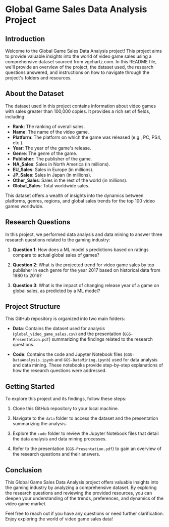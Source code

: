 # Global Game Sales Data Analysis Project

## Introduction

Welcome to the Global Game Sales Data Analysis project! This project aims to provide valuable insights into the world of video game sales using a comprehensive dataset sourced from vgchartz.com. In this README file, we'll provide an overview of the project, the dataset used, the research questions answered, and instructions on how to navigate through the project's folders and resources.

## About the Dataset

The dataset used in this project contains information about video games with sales greater than 100,000 copies. It provides a rich set of fields, including:

- **Rank**: The ranking of overall sales.
- **Name**: The name of the video game.
- **Platform**: The platform on which the game was released (e.g., PC, PS4, etc.).
- **Year**: The year of the game's release.
- **Genre**: The genre of the game.
- **Publisher**: The publisher of the game.
- **NA_Sales**: Sales in North America (in millions).
- **EU_Sales**: Sales in Europe (in millions).
- **JP_Sales**: Sales in Japan (in millions).
- **Other_Sales**: Sales in the rest of the world (in millions).
- **Global_Sales**: Total worldwide sales.

This dataset offers a wealth of insights into the dynamics between platforms, genres, regions, and global sales trends for the top 100 video games worldwide.

## Research Questions

In this project, we performed data analysis and data mining to answer three research questions related to the gaming industry:

1. **Question 1**: How does a ML model's predictions based on ratings compare to actual global sales of games?

2. **Question 2**: What is the projected trend for video game sales by top publisher in each genre for the year 2017 based on historical data from 1980 to 2016?

3. **Question 3**: What is the impact of changing release year of a game on global sales, as predicted by a ML model?

## Project Structure

This GitHub repository is organized into two main folders:

- **Data**: Contains the dataset used for analysis (`global_video_game_sales.csv`) and the presentation (`GGS-Presentation.pdf`) summarizing the findings related to the research questions.

- **Code**: Contains the code and Jupyter Notebook files (`GGS-DataAnalysis.ipynb` and `GGS-DataMining.ipynb`) used for data analysis and data mining. These notebooks provide step-by-step explanations of how the research questions were addressed.

## Getting Started

To explore this project and its findings, follow these steps:

1. Clone this GitHub repository to your local machine.

2. Navigate to the `data` folder to access the dataset and the presentation summarizing the analysis.

3. Explore the `code` folder to review the Jupyter Notebook files that detail the data analysis and data mining processes.

4. Refer to the presentation (`GGS-Presentation.pdf`) to gain an overview of the research questions and their answers.

## Conclusion

This Global Game Sales Data Analysis project offers valuable insights into the gaming industry by analyzing a comprehensive dataset. By exploring the research questions and reviewing the provided resources, you can deepen your understanding of the trends, preferences, and dynamics of the video game market.

Feel free to reach out if you have any questions or need further clarification. Enjoy exploring the world of video game sales data!
